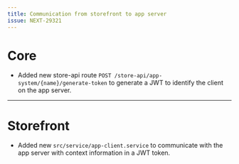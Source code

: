 ```yaml
---
title: Communication from storefront to app server
issue: NEXT-29321
---
```


# Core

* Added new store-api route `POST /store-api/app-system/{name}/generate-token` to generate a JWT to identify the client on the app server.

___

# Storefront

* Added new `src/service/app-client.service` to communicate with the app server with context information in a JWT token.
